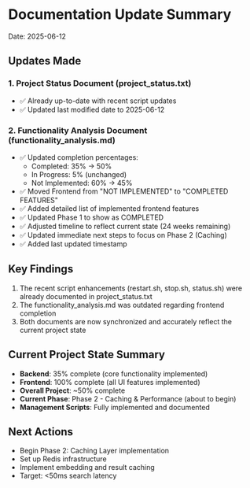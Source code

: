 # Documentation Update Summary
Date: 2025-06-12

## Updates Made

### 1. Project Status Document (project_status.txt)
- ✅ Already up-to-date with recent script updates
- ✅ Updated last modified date to 2025-06-12

### 2. Functionality Analysis Document (functionality_analysis.md)
- ✅ Updated completion percentages:
  - Completed: 35% → 50%
  - In Progress: 5% (unchanged)
  - Not Implemented: 60% → 45%
- ✅ Moved Frontend from "NOT IMPLEMENTED" to "COMPLETED FEATURES"
- ✅ Added detailed list of implemented frontend features
- ✅ Updated Phase 1 to show as COMPLETED
- ✅ Adjusted timeline to reflect current state (24 weeks remaining)
- ✅ Updated immediate next steps to focus on Phase 2 (Caching)
- ✅ Added last updated timestamp

## Key Findings
1. The recent script enhancements (restart.sh, stop.sh, status.sh) were already documented in project_status.txt
2. The functionality_analysis.md was outdated regarding frontend completion
3. Both documents are now synchronized and accurately reflect the current project state

## Current Project State Summary
- **Backend**: 35% complete (core functionality implemented)
- **Frontend**: 100% complete (all UI features implemented)
- **Overall Project**: ~50% complete
- **Current Phase**: Phase 2 - Caching & Performance (about to begin)
- **Management Scripts**: Fully implemented and documented

## Next Actions
- Begin Phase 2: Caching Layer implementation
- Set up Redis infrastructure
- Implement embedding and result caching
- Target: <50ms search latency
